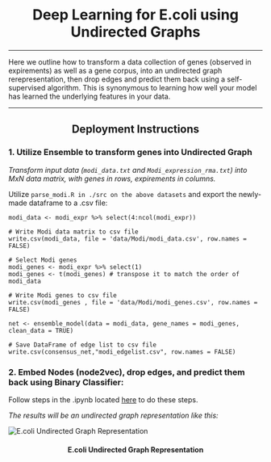 <h1 align="center"> Deep Learning for E.coli using Undirected Graphs </h1> 
  
***

Here we outline how to transform a data collection of genes (observed in expirements) as well as a gene corpus, into an undirected graph rerepresentation, then drop edges and predict them back using a self-supervised algorithm. This is synonymous to learning how well your model has learned the underlying features in your data. 

***

<h2 align="center"> Deployment Instructions </h2>

### 1. Utilize Ensemble to transform genes into Undirected Graph

*Transform input data (`modi_data.txt` and `Modi_expression_rma.txt`) into MxN data matrix, with genes in rows, expirements in columns.*

Utilize `parse_modi.R in ./src on the above datasets` and export the newly-made dataframe to a .csv file:

```
modi_data <- modi_expr %>% select(4:ncol(modi_expr))

# Write Modi data matrix to csv file
write.csv(modi_data, file = 'data/Modi/modi_data.csv', row.names = FALSE)

# Select Modi genes
modi_genes <- modi_expr %>% select(1)
modi_genes <- t(modi_genes) # transpose it to match the order of modi_data

# Write Modi genes to csv file
write.csv(modi_genes , file = 'data/Modi/modi_genes.csv', row.names = FALSE)

net <- ensemble_model(data = modi_data, gene_names = modi_genes, clean_data = TRUE)

# Save DataFrame of edge list to csv file
write.csv(consensus_net,"modi_edgelist.csv", row.names = FALSE)
```

### 2. Embed Nodes (node2vec), drop edges, and predict them back using Binary Classifier:

Follow steps in the .ipynb located [here](https://github.com/atlascu/E.Coli_Undirected_Graph_Deep_Learning/blob/master/src/Link_Predicting.ipynb) to do these steps. 

*The results will be an undirected graph representation like this:*

![E.coli Undirected Graph Representation](https://github.com/atlascu/E.Coli_Undirected_Graph_Deep_Learning/blob/master/data/images/E.coli%20undirected%20graph.png)
<h4 align="center"> E.coli Undirected Graph Representation </h4>



